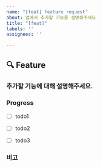 ```yaml
---
name: "[feat] feature request"
about: 앱에서 추가할 기능을 설명해주세요
title: "[feat]"
labels: ''
assignees: ''

---
```


## 🔍 Feature

### 추가할 기능에 대해 설명해주세요.



### Progress
- [ ] todo1
- [ ] todo2
- [ ] todo3


### 비고
